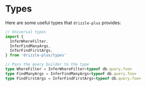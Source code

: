 # Types

Here are some useful types that `drizzle-plus` provides:

```ts
// Universal types
import {
  InferWhereFilter,
  InferFindManyArgs,
  InferFindFirstArgs,
} from 'drizzle-plus/types'

// Pass the query builder to the type
type WhereFilter = InferWhereFilter<typeof db.query.foo>
type FindManyArgs = InferFindManyArgs<typeof db.query.foo>
type FindFirstArgs = InferFindFirstArgs<typeof db.query.foo>
```
